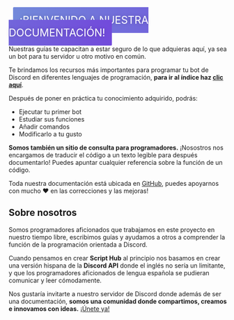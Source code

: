 
<br><font size=5 style="flex: 1 1 auto;
  margin: 10px;
  padding: 15px;
  text-align: center;
  text-transform: uppercase;
  transition: 0.5s;
  background-size: 200% auto;
  color: white;
  text-shadow: 0px 0px 10px rgba(0,0,0,0.2);
  box-shadow: 0 0 0px #eee;
  border-radius: 2px;
  background-image: linear-gradient(to right, #7289da 0%, #7249db 51%, #9289da 100%);"> ¡Bienvenido a nuestra documentación! </font>

Nuestras guías te capacitan a estar seguro de lo que adquieras aquí, ya sea un bot para tu servidor u otro motivo en común.

Te brindamos los recursos más importantes para programar tu bot de Discord en diferentes lenguajes de programación, **para ir al índice haz [clic aquí](indice.md)**.

Después de poner en práctica tu conocimiento adquirido, podrás:

* Ejecutar tu primer bot
* Estudiar sus funciones
* Añadir comandos
* Modificarlo a tu gusto

**Somos también un sitio de consulta para programadores.** ¡Nosostros nos encargamos de traducir el código a un texto legible para después documentarlo! Puedes apuntar cualquier referencia sobre la función de un código.

Toda nuestra documentación está ubicada en [GitHub](https://github.com/scripthubteam/scripthubteam.github.io), puedes apoyarnos con mucho :heart: en las correcciones y las mejoras!

## Sobre nosotros

Somos programadores aficionados que trabajamos en este proyecto en nuestro tiempo libre, escribimos guías y ayudamos a otros a comprender la función de la programación orientada a Discord.

Cuando pensamos en crear **Script Hub** al principio nos basamos en crear una versión hispana de la **Discord API** donde el inglés no sería un limitante, y que los programadores aficionados de lengua española se pudieran comunicar y leer cómodamente.

Nos gustaría invitarte a nuestro servidor de Discord donde además de ser una documentación, **somos una comunidad donde compartimos, creamos e innovamos con ideas.** [¡Únete ya!](https://discord.gg/YsDxVpE)


